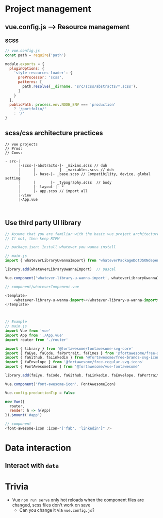 

# Project management
## vue.config.js --> Resource management
### SCSS
```javascript
// vue.config.js
const path = require('path')

module.exports = {
  pluginOptions: {
    'style-resources-loader': {
      preProcessor: 'scss',
      patterns: [
        path.resolve(__dirname, 'src/scss/abstracts/*.scss'),
      ]
    }
  },
  publicPath: process.env.NODE_ENV === 'production'
    ? '/portfolio/'
    : '/'
}


```

## scss/css architecture practices
```
// vue projects
// Pros:
// Cons:

- src-|
      |-scss-|-abstracts-|- _mixins.scss // duh
      |      |           |- _variables.scss // duh
      |      |- base-|- _base.scss // Compatibility, device, global setting
      |      |       |- _typography.scss  // body
      |      |- layout-|- *
      |      |- app.scss // import all
      |-view
      |-App.vue



```

## Use third party UI library
```javascript
// Assume that you are familiar with the basic vue project architecture
// If not, then keep RTFM

// package.json: Install whatever you wanna install

// main.js
import { whateverLibraryUwannaImport} from 'whateverPackageDotJSONdependencyUinstalled'

library.add(whateverLibraryUwannaImport)  // pascal

Vue.component('whatever-library-u-wanna-import', whateverLibraryUwannaImport )

// component/whateverComponent.vue

<template>
    <whatever-library-u-wanna-import></whatever-library-u-wanna-import>
</template>



// Example
// main.js
import Vue from 'vue'
import App from './App.vue'
import router from './router'

import { library } from '@fortawesome/fontawesome-svg-core'
import { faEye, faCode, faPortrait, faTimes } from '@fortawesome/free-solid-svg-icons'
import { faGithub, faLinkedin } from '@fortawesome/free-brands-svg-icons'
import { faEnvelope } from '@fortawesome/free-regular-svg-icons'
import { FontAwesomeIcon } from '@fortawesome/vue-fontawesome'

library.add(faEye, faCode, faGithub, faLinkedin, faEnvelope, faPortrait, faTimes)

Vue.component('font-awesome-icon', FontAwesomeIcon)

Vue.config.productionTip = false

new Vue({
  router,
  render: h => h(App)
}).$mount('#app')

// component
<font-awesome-icon :icon="['fab', 'linkedin']" />

```

# Data interaction
## Interact with ```data```


# Trivia
- Vue `npm run serve` only hot reloads when the component files are changed, scss files don't work on save
  - Can you change it via `vue.config.js`?